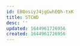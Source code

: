 ```yaml
---
id: EBQosiyJ4jgGwhEQh-txK
title: STCWD
desc: ''
updated: 1644961726956
created: 1644961726956
---
```


